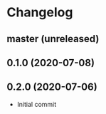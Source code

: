 # Changelog

## master (unreleased)

## 0.1.0 (2020-07-08)

## 0.2.0 (2020-07-06)

*   Initial commit
